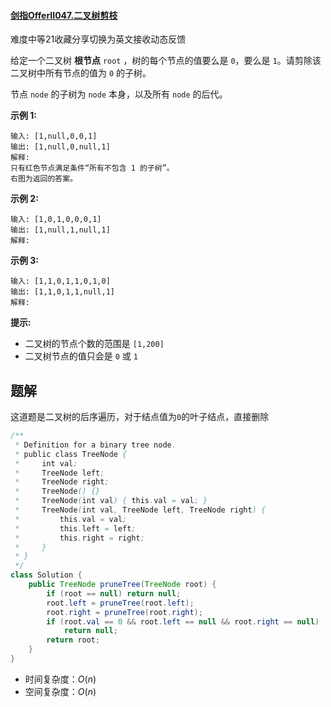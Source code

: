 #### [剑指OfferII047.二叉树剪枝](https://leetcode-cn.com/problems/pOCWxh/)

难度中等21收藏分享切换为英文接收动态反馈

给定一个二叉树 **根节点** `root` ，树的每个节点的值要么是 `0`，要么是 `1`。请剪除该二叉树中所有节点的值为 `0` 的子树。

节点 `node` 的子树为 `node` 本身，以及所有 `node` 的后代。

 

**示例 1:**

```
输入: [1,null,0,0,1]
输出: [1,null,0,null,1] 
解释: 
只有红色节点满足条件“所有不包含 1 的子树”。
右图为返回的答案。
```

**示例 2:**

```
输入: [1,0,1,0,0,0,1]
输出: [1,null,1,null,1]
解释: 
```

**示例 3:**

```
输入: [1,1,0,1,1,0,1,0]
输出: [1,1,0,1,1,null,1]
解释: 
```

 

**提示:**

- 二叉树的节点个数的范围是 `[1,200]`
- 二叉树节点的值只会是 `0` 或 `1`

## 题解

这道题是二叉树的后序遍历，对于结点值为`0`的叶子结点，直接删除

```java
/**
 * Definition for a binary tree node.
 * public class TreeNode {
 *     int val;
 *     TreeNode left;
 *     TreeNode right;
 *     TreeNode() {}
 *     TreeNode(int val) { this.val = val; }
 *     TreeNode(int val, TreeNode left, TreeNode right) {
 *         this.val = val;
 *         this.left = left;
 *         this.right = right;
 *     }
 * }
 */
class Solution {
    public TreeNode pruneTree(TreeNode root) {
        if (root == null) return null;
        root.left = pruneTree(root.left);
        root.right = pruneTree(root.right);
        if (root.val == 0 && root.left == null && root.right == null)
            return null;
        return root;
    }
}

```

* 时间复杂度：$O(n)$
* 空间复杂度：$O(n)$